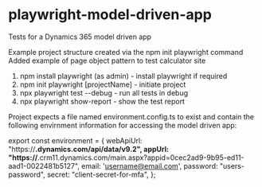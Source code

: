 # playwright-model-driven-app
Tests for a Dynamics 365 model driven app


Example project structure created via the npm init playwright command
Added example of page object pattern to test calculator site

1) npm install playwright (as admin)  - install playwright if required
2) npm init playwright [projectName]  - initiate project
3) npx playwright test --debug      - run all tests in debug
4) npx playwright show-report  - show the test report

Project expects a file named environment.config.ts to exist and contain the following envirnment information for accessing the model driven app:

export const environment = {
    webApiUrl: "https://****.dynamics.com/api/data/v9.2",
    appUrl: "https://****.crm11.dynamics.com/main.aspx?appid=0cec2ad9-9b95-ed11-aad1-0022481b5127",
    email: 'username@email.com',
    password: "users-password",
    secret: "client-secret-for-mfa",
};
